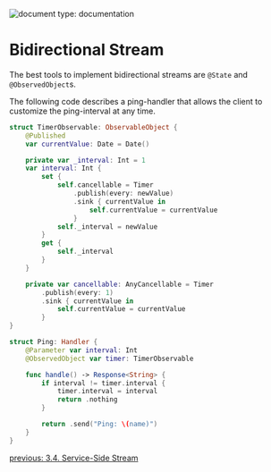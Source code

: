 ![document type: documentation](https://apodini.github.io/resources/markdown-labels/document_type_documentation.svg)

# Bidirectional Stream

The best tools to implement bidirectional streams are `@State` and `@ObservedObject`s.

The following code describes a ping-handler that allows the client to customize the ping-interval at any time.

```swift
struct TimerObservable: ObservableObject {
    @Published 
    var currentValue: Date = Date()

    private var _interval: Int = 1
    var interval: Int {
        set {
            self.cancellable = Timer
                .publish(every: newValue)
                .sink { currentValue in
                    self.currentValue = currentValue
                }
            self._interval = newValue
        }
        get {
            self._interval
        }
    }

    private var cancellable: AnyCancellable = Timer
        .publish(every: 1)
        .sink { currentValue in
            self.currentValue = currentValue
        }
}

struct Ping: Handler {
    @Parameter var interval: Int
    @ObservedObject var timer: TimerObservable

    func handle() -> Response<String> {
        if interval != timer.interval {
            timer.interval = interval
            return .nothing
        }

        return .send("Ping: \(name)")
    }
}
```

[previous: 3.4. Service-Side Stream](./3.4.%20Service-Side%20Stream.md)